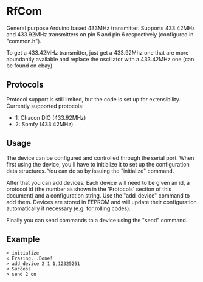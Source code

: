 RfCom
=====

General purpose Arduino based 433MHz transmitter. Supports 433.42MHz and 433.92MHz transmitters on pin 5 and pin 6
respectively (configured in "common.h").

To get a 433.42MHz transmitter, just get a 433.92Mhz one that are more abundantly available and replace the oscillator
with a 433.42MHz one (can be found on ebay).

Protocols
---------
Protocol support is still limited, but the code is set up for extensibility. Currently supported protocols:
* 1: Chacon DIO (433.92MHz)
* 2: Somfy (433.42MHz)

Usage
-----
The device can be configured and controlled through the serial port. When first using the device, you'll have to
initialize it to set up the configuration data structures. You can do so by issuing the "initialize" command.

After that you can add devices. Each device will need to be given an id, a protocol id (the number as shown in the
'Protocols' section of this document) and a configuration string. Use the "add_device" command to add them. Devices
are stored in EEPROM and will update their configuration automatically if necessary (e.g. for rolling codes).

Finally you can send commands to a device using the "send" command.

Example
-------
```
> initialize
< Erasing...Done!
> add_device 2 1 1,12325261
< Success
> send 2 on
```
